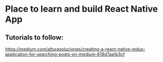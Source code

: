# Place to learn and build React Native App

## Tutorials to follow:
https://medium.com/alturasoluciones/creating-a-react-native-redux-application-for-searching-posts-on-medium-618d7aa1e3cf
